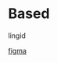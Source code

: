 # Based

lingid

[figma](https://www.figma.com/file/V2JJfaWqM5EIwKKSVhQwMn/Hosting-Service-Landing-Page-(Community)?node-id=9%3A629)
